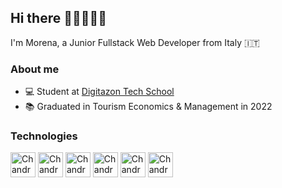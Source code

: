 ## Hi there 👋🏻👩🏻‍💻
I'm Morena, a Junior Fullstack Web Developer from Italy 🇮🇹  
<!--
- 🔭 I’m currently working on ...
- 🌱 I’m currently learning ...
- 👯 I’m looking to collaborate on ...
- 🤔 I’m looking for help with ...
- 💬 Ask me about ...
- 📫 How to reach me: ...
- 😄 Pronouns: ...
- ⚡ Fun fact: ...
-->

### About me

* 💻 Student at [Digitazon Tech School](https://www.digitazon.school/)
* 📚 Graduated in Tourism Economics & Management in 2022


### Technologies
<div style="display: inline_block">
  <img align="center" alt="ChandraHTML" height="40" src="https://cdn.jsdelivr.net/gh/devicons/devicon/icons/html5/html5-plain.svg" />
  <img align="center" alt="ChandraCSS" height="40" src="https://cdn.jsdelivr.net/gh/devicons/devicon/icons/css3/css3-plain.svg" />
<img align="center" alt="ChandraJs" height="40" src="https://cdn.jsdelivr.net/gh/devicons/devicon/icons/javascript/javascript-original.svg"/>        
  <img align="center" alt="ChandraReact" height="40" src="https://cdn.jsdelivr.net/gh/devicons/devicon/icons/react/react-original-wordmark.svg"/>   
  <img align="center" alt="ChandraNode" height="40" src="https://cdn.jsdelivr.net/gh/devicons/devicon/icons/nodejs/nodejs-plain-wordmark.svg"/>
  <img align="center" alt="ChandraTailwind" height="40" src="https://cdn.jsdelivr.net/gh/devicons/devicon/icons/tailwindcss/tailwindcss-plain.svg"/>
</div>
